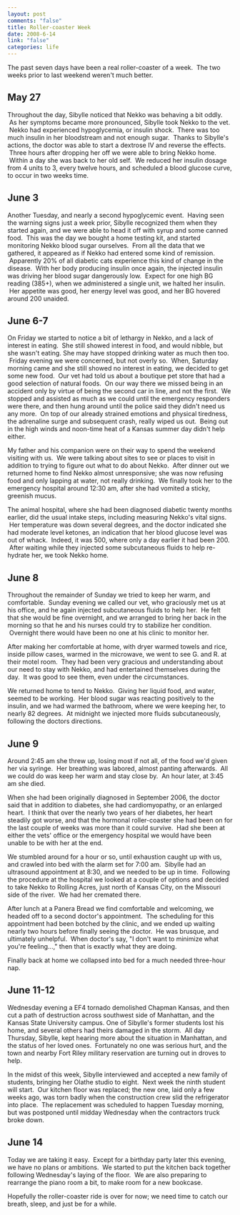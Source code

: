 ```yaml
--- 
layout: post
comments: "false"
title: Roller-coaster Week
date: 2008-6-14
link: "false"
categories: life
---
```

The past seven days have been a real roller-coaster of a week.  The two weeks prior to last weekend weren't much better.
## May 27
Throughout the day, Sibylle noticed that Nekko was behaving a bit oddly.  As her symptoms became more pronounced, Sibylle took Nekko to the vet.  Nekko had experienced hypoglycemia, or insulin shock.  There was too much insulin in her bloodstream and not enough sugar.  Thanks to Sibylle's actions, the doctor was able to start a dextrose IV and reverse the effects.  Three hours after dropping her off we were able to bring Nekko home.  Within a day she was back to her old self.  We reduced her insulin dosage from 4 units to 3, every twelve hours, and scheduled a blood glucose curve, to occur in two weeks time.
## June 3
Another Tuesday, and nearly a second hypoglycemic event.  Having seen the warning signs just a week prior, Sibylle recognized them when they started again, and we were able to head it off with syrup and some canned food.  This was the day we bought a home testing kit, and started monitoring Nekko blood sugar ourselves.  From all the data that we gathered, it appeared as if Nekko had entered some kind of remission.  Apparently 20% of all diabetic cats experience this kind of change in the disease.  With her body producing insulin once again, the injected insulin was driving her blood sugar dangerously low.  Expect for one high BG reading (385+), when we administered a single unit, we halted her insulin.  Her appetite was good, her energy level was good, and her BG hovered around 200 unaided.
## June 6-7
On Friday we started to notice a bit of lethargy in Nekko, and a lack of interest in eating.  She still showed interest in food, and would nibble, but she wasn't eating. She may have stopped drinking water as much then too.  Friday evening we were concerned, but not overly so.  When, Saturday morning came and she still showed no interest in eating, we decided to get some new food.  Our vet had told us about a boutique pet store that had a good selection of natural foods.  On our way there we missed being in an accident only by virtue of being the second car in line, and not the first.  We stopped and assisted as much as we could until the emergency responders were there, and then hung around until the police said they didn't need us any more.  On top of our already strained emotions and physical tiredness, the adrenaline surge and subsequent crash, really wiped us out.  Being out in the high winds and noon-time heat of a Kansas summer day didn't help either.

My father and his companion were on their way to spend the weekend visiting with us.  We were talking about sites to see or places to visit in addition to trying to figure out what to do about Nekko.  After dinner out we returned home to find Nekko almost unresponsive; she was now refusing food and only lapping at water, not really drinking.  We finally took her to the emergency hospital around 12:30 am, after she had vomited a sticky, greenish mucus.

The animal hospital, where she had been diagnosed diabetic twenty months earlier, did the usual intake steps, including measuring Nekko's vital signs.  Her temperature was down several degrees, and the doctor indicated she had moderate level ketones, an indication that her blood glucose level was out of whack.  Indeed, it was 500, where only a day earlier it had been 200.  After waiting while they injected some subcutaneous fluids to help re-hydrate her, we took Nekko home.  
## June 8
Throughout the remainder of Sunday we tried to keep her warm, and comfortable.  Sunday evening we called our vet, who graciously met us at his office, and he again injected subcutaneous fluids to help her.  He felt that she would be fine overnight, and we arranged to bring her back in the morning so that he and his nurses could try to stabilize her condition.  Overnight there would have been no one at his clinic to monitor her.

After making her comfortable at home, with dryer warmed towels and rice, inside pillow cases, warmed in the microwave, we went to see G. and R. at their motel room.  They had been very gracious and understanding about our need to stay with Nekko, and had entertained themselves during the day.  It was good to see them, even under the circumstances.

We returned home to tend to Nekko.  Giving her liquid food, and water, seemed to be working.  Her blood sugar was reacting positively to the insulin, and we had warmed the bathroom, where we were keeping her, to nearly 82 degrees.  At midnight we injected more fluids subcutaneously, following the doctors directions.  
## June 9
Around 2:45 am she threw up, losing most if not all, of the food we'd given her via syringe.  Her breathing was labored, almost panting afterwards.  All we could do was keep her warm and stay close by.  An hour later, at 3:45 am she died.  

When she had been originally diagnosed in September 2006, the doctor said that in addition to diabetes, she had cardiomyopathy, or an enlarged heart.  I think that over the nearly two years of her diabetes, her heart steadily got worse, and that the hormonal roller-coaster she had been on for the last couple of weeks was more than it could survive.  Had she been at either the vets' office or the emergency hospital we would have been unable to be with her at the end.

We stumbled around for a hour or so, until exhaustion caught up with us, and crawled into bed with the alarm set for 7:00 am.  Sibylle had an ultrasound appointment at 8:30, and we needed to be up in time.  Following the procedure at the hospital we looked at a couple of options and decided to take Nekko to Rolling Acres, just north of Kansas City, on the Missouri side of the river.  We had her cremated there.

After lunch at a Panera Bread we find comfortable and welcoming, we headed off to a second doctor's appointment.  The scheduling for this appointment had been botched by the clinic, and we ended up waiting nearly two hours before finally seeing the doctor.  He was brusque, and ultimately unhelpful.  When doctor's say, "I don't want to minimize what you're feeling...," then that is exactly what they are doing.

Finally back at home we collapsed into bed for a much needed three-hour nap.
## June 11-12
Wednesday evening a EF4 tornado demolished Chapman Kansas, and then cut a path of destruction across southwest side of Manhattan, and the Kansas State University campus. One of Sibylle's former students lost his home, and several others had theirs damaged in the storm.  All day Thursday, Sibylle, kept hearing more about the situation in Manhattan, and the status of her loved ones.  Fortunately no one was serious hurt, and the town and nearby Fort Riley military reservation are turning out in droves to help.

In the midst of this week, Sibylle interviewed and accepted a new family of students, bringing her Olathe studio to eight.  Next week the ninth student will start.  Our kitchen floor was replaced; the new one, laid only a few weeks ago, was torn badly when the construction crew slid the refrigerator into place.  The replacement was scheduled to happen Tuesday morning, but was postponed until midday Wednesday when the contractors truck broke down.
## June 14
Today we are taking it easy.  Except for a birthday party later this evening, we have no plans or ambitions.  We started to put the kitchen back together following Wednesday's laying of the floor.  We are also preparing to rearrange the piano room a bit, to make room for a new bookcase.

Hopefully the roller-coaster ride is over for now; we need time to catch our breath, sleep, and just be for a while.
